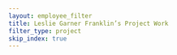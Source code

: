 ```yaml
---
layout: employee_filter
title: Leslie Garner Franklin’s Project Work
filter_type: project
skip_index: true
---
```

